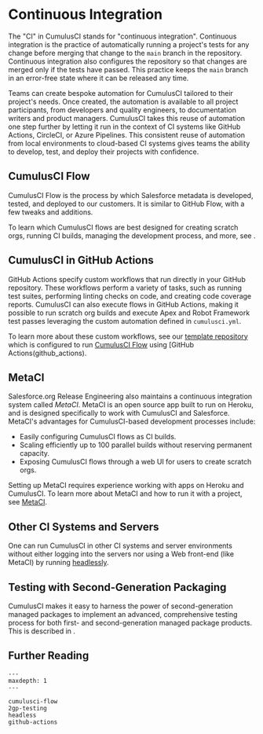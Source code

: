 # Continuous Integration

The "CI" in CumulusCI stands for "continuous integration".
Continuous integration is the practice of automatically running a
project's tests for any change before merging that change to the `main`
branch in the repository. Continuous integration also configures the
repository so that changes are merged only if the tests have passed.
This practice keeps the `main` branch in an error-free state where it
can be released any time.

Teams can create bespoke automation for CumulusCI tailored to their
project's needs. Once created, the automation is available to all
project participants, from developers and quality engineers, to
documentation writers and product managers. CumulusCI takes this reuse
of automation one step further by letting it run in the context of CI
systems like GitHub Actions, CircleCI, or Azure Pipelines. This
consistent reuse of automation from local environments to cloud-based CI
systems gives teams the ability to develop, test, and deploy their
projects with confidence.

## CumulusCI Flow

CumulusCI Flow is the process by which Salesforce metadata is developed,
tested, and deployed to our customers. It is similar to GitHub Flow,
with a few tweaks and additions.

To learn which CumulusCI flows are best designed for creating scratch
orgs, running CI builds, managing the development process, and more, see
[](cumulusci-flow).

## CumulusCI in GitHub Actions

GitHub Actions specify custom workflows that run directly in your GitHub
repository. These workflows perform a variety of tasks, such as running
test suites, performing linting checks on code, and creating code
coverage reports. CumulusCI can also execute flows in GitHub Actions,
making it possible to run scratch org builds and execute Apex and Robot
Framework test passes leveraging the custom automation defined in
`cumulusci.yml`.

To learn more about these custom workflows, see our [template
repository](https://github.com/SFDO-Tooling/CumulusCI-CI-Demo) which is
configured to run [CumulusCI Flow](cumulusci-flow) using [GitHub Actions(github_actions).

## MetaCI

Salesforce.org Release Engineering also maintains a continuous
integration system called _MetaCI_. MetaCI is an open source app built
to run on Heroku, and is designed specifically to work with CumulusCI
and Salesforce. MetaCI's advantages for CumulusCI-based development
processes include:

-   Easily configuring CumulusCI flows as CI builds.
-   Scaling efficiently up to 100 parallel builds without reserving
    permanent capacity.
-   Exposing CumulusCI flows through a web UI for users to create
    scratch orgs.

Setting up MetaCI requires experience working with apps on Heroku and
CumulusCI. To learn more about MetaCI and how to run it with a project,
see [MetaCI](https://github.com/SFDO-Tooling/MetaCI).

## Other CI Systems and Servers

One can run CumulusCI in other CI systems and server environments
without either logging into the servers nor using a Web front-end (like
MetaCI) by running [headlessly](headless).

## Testing with Second-Generation Packaging

CumulusCI makes it easy to harness the power of second-generation
managed packages to implement an advanced, comprehensive testing process
for both first- and second-generation managed package products. This is
described in [](2gp-testing).

## Further Reading

```{toctree}
---
maxdepth: 1
---

cumulusci-flow
2gp-testing
headless
github-actions
```
